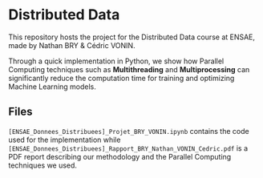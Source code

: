 # Distributed Data

This repository hosts the project for the Distributed Data course at ENSAE, made by Nathan BRY & Cédric VONIN. 

Through a quick implementation in Python, we show how Parallel Computing techniques such as **Multithreading** and **Multiprocessing** can significantly reduce the computation time for training and optimizing Machine Learning models.

## Files 

`[ENSAE_Donnees_Distribuees]_Projet_BRY_VONIN.ipynb` contains the code used for the implementation while `[ENSAE_Donnees_Distribuees]_Rapport_BRY_Nathan_VONIN_Cedric.pdf` is a PDF report describing our methodology and the Parallel Computing techniques we used. 
